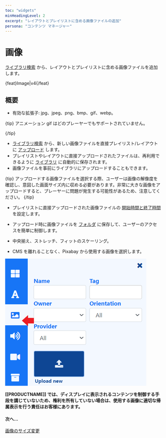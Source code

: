 ```yaml
---
toc: "widgets"
minHeadingLevel: 2
excerpt: "レイアウトとプレイリストに含める画像ファイルの追加"
persona: "コンテンツ マネージャー"
---
```


# 画像

[ライブラリ検索](layouts_editor.html#content-library-search) から、レイアウトとプレイリストに含める画像ファイルを追加します。

{feat}Image|v4{/feat}

## 概要

- 有効な拡張子: jpg、jpeg、png、bmp、gif、webp。

{tip}
アニメーション gif はどのプレーヤーでもサポートされていません。

{/tip}

- [ライブラリ検索](layouts_editor.html#content-library-search) から、新しい画像ファイルを直接プレイリスト/レイアウトに [アップロード](media_library.html#content-add-media-upload) します。
- プレイリストやレイアウトに直接アップロードされたファイルは、再利用できるように [ライブラリ](media_library.html) に自動的に保存されます。
- 画像ファイルを事前にライブラリにアップロードすることもできます。

{tip}
アップロードする画像ファイルを選択する際、ユーザーは画像の解像度を確認し、意図した画面サイズ内に収める必要があります。非常に大きな画像をアップロードすると、プレーヤーに問題が発生する可能性があるため、注意してください。
{/tip}

- プレイリストに直接アップロードされた画像ファイルの [開始時間と終了時間](media_playlists.html#content-widget-expiry-dates) を設定します。

- アップロード時に画像ファイルを [フォルダ](tour_folders.html#content-saving-to-folders) に保存して、ユーザーのアクセスを簡単に制御します。

- 中央揃え、ストレッチ、フィットのスケーリング。

- CMS を離れることなく、Pixabay から使用する画像を選択します。

![画像](img/v4_media_module_image.png)

**[[PRODUCTNAME]] では、ディスプレイに表示されるコンテンツを制御する手段を講じていないため、権利を所有していない場合は、使用する画像に適切な帰属表示を行う責任はお客様にあります。**

#### 次へ...

[画像のサイズ変更](tour_cms_settings#content-resizing-images)
